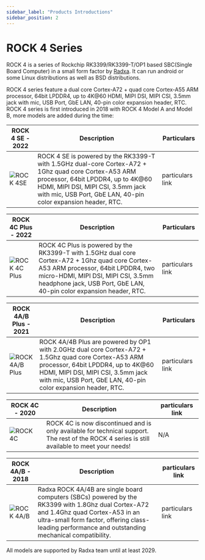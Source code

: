 ```yaml
---
sidebar_label: "Products Introductions"
sidebar_position: 2
---
```


# ROCK 4 Series

ROCK 4 is a series of Rockchip RK3399/RK3399-T/OP1 based SBC(Single
Board Computer) in a small form factor by
[Radxa](https://radxa.com/). It can run android or some
Linux distributions as well as BSD distributions.

ROCK 4 series feature a dual core Cortex-A72 + quad core Cortex-A55 ARM
processor, 64bit LPDDR4, up to 4K@60 HDMI, MIPI DSI, MIPI CSI, 3.5mm
jack with mic, USB Port, GbE LAN, 40-pin color expansion header, RTC.
ROCK 4 series is first introduced in 2018 with ROCK 4 Model A and Model
B, more models are added during the time:

| ROCK 4 SE - 2022                 | Description                                                                                                                                                                                                                                      | Particulars      |
| -------------------------------- | ------------------------------------------------------------------------------------------------------------------------------------------------------------------------------------------------------------------------------------------------ | ---------------- |
| ![ROCK 4SE](/img/rock4/4se.webp) | ROCK 4 SE is powered by the RK3399-T with 1.5GHz dual-core Cortex-A72 + 1Ghz quad core Cortex-A53 ARM processor, 64bit LPDDR4, up to 4K@60 HDMI, MIPI DSI, MIPI CSI, 3.5mm jack with mic, USB Port, GbE LAN, 40-pin color expansion header, RTC. | particulars link |

| ROCK 4C Plus - 2022                  | Description                                                                                                                                                                                                                                        | Particulars      |
| ------------------------------------ | -------------------------------------------------------------------------------------------------------------------------------------------------------------------------------------------------------------------------------------------------- | ---------------- |
| ![ROCK 4C Plus](/img/rock4/4c+.webp) | ROCK 4C Plus is powered by the RK3399-T with 1.5GHz dual core Cortex-A72 + 1Ghz quad core Cortex-A53 ARM processor, 64bit LPDDR4, two micro-HDMI, MIPI DSI, MIPI CSI, 3.5mm headphone jack, USB Port, GbE LAN, 40-pin color expansion header, RTC. | particulars link |

| ROCK 4A/B Plus - 2021                  | Description                                                                                                                                                                                                                                      | Particulars      |
| -------------------------------------- | ------------------------------------------------------------------------------------------------------------------------------------------------------------------------------------------------------------------------------------------------ | ---------------- |
| ![ROCK 4A/B Plus](/img/rock4/4a+.webp) | ROCK 4A/4B Plus are powered by OP1 with 2.0GHz dual core Cortex-A72 + 1.5Ghz quad core Cortex-A53 ARM processor, 64bit LPDDR4, up to 4K@60 HDMI, MIPI DSI, MIPI CSI, 3.5mm jack with mic, USB Port, GbE LAN, 40-pin color expansion header, RTC. | particulars link |

| ROCK 4C - 2020                 | Description                                                                                                                                       | particulars link |
| ------------------------------ | ------------------------------------------------------------------------------------------------------------------------------------------------- | ---------------- |
| ![ROCK 4C](/img/rock4/4c.webp) | ROCK 4C is now discontinued and is only available for technical support.<br/>The rest of the ROCK 4 series is still available to meet your needs! | N/A              |

| ROCK 4A/B - 2018                 | Description                                                                                                                                                                                                                                 | particulars link |
| -------------------------------- | ------------------------------------------------------------------------------------------------------------------------------------------------------------------------------------------------------------------------------------------- | ---------------- |
| ![ROCK 4A/B](/img/rock4/4b.webp) | Radxa ROCK 4A/4B are single board computers (SBCs) powered by the RK3399 with 1.8Ghz dual Cortex-A72 and 1.4Ghz quad Cortex-A53 in an ultra-small form factor, offering class-leading performance and outstanding mechanical compatibility. | particulars link |

All models are supported by Radxa team until at least 2029.
